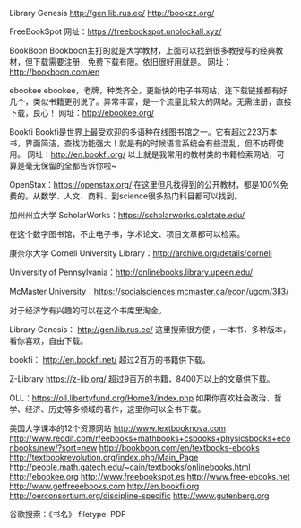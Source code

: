 Library Genesis
http://gen.lib.rus.ec/
http://bookzz.org/

FreeBookSpot
网址：https://freebookspot.unblockall.xyz/

BookBoon
Bookboon主打的就是大学教材，上面可以找到很多教授写的经典教材，但下载需要注册，免费下载有限。依旧很好用就是。
网址：http://bookboon.com/en

ebookee
ebookee，老牌，种类齐全，更新快的电子书网站，连下载链接都有好几个，类似书籍更别说了。异常丰富，是一个流量比较大的网站。无需注册，直接下载，良心！
网址：http://ebookee.org/

Bookfi
Bookfi是世界上最受欢迎的多语种在线图书馆之一。它有超过223万本书，界面简洁，查找功能强大！就是有的时候语言系统会有些混乱，但不妨碍使用。
网址：http://en.bookfi.org/
以上就是我常用的教材类的书籍检索网站，可算是毫无保留的全都告诉你啦~

OpenStax：https://openstax.org/
在这里但凡找得到的公开教材，都是100%免费的。从数学、人文、商科、到science很多热门科目都可以找到。

加州州立大学 ScholarWorks：https://scholarworks.calstate.edu/

在这个数字图书馆，不止电子书，学术论文、项目文章都可以检索。

康奈尔大学 Cornell University Library：http://archive.org/details/cornell

University of Pennsylvania：http://onlinebooks.library.upeen.edu/

McMaster University：https://socialsciences.mcmaster.ca/econ/ugcm/3ll3/

对于经济学有兴趣的可以在这个书库里淘金。

Library Genesis： http://gen.lib.rus.ec/
这里搜索很方便 ，一本书，多种版本，看你喜欢，自由下载。

bookfi： http://en.bookfi.net/
超过2百万的书籍供下载。

Z-Library https://z-lib.org/
超过9百万的书籍，8400万以上的文章供下载。

OLL：https://oll.libertyfund.org/Home3/index.php
如果你喜欢社会政治、哲学、经济、历史等多领域的著作，这里你可以全书下载。


美国大学课本的12个资源网站
http://www.textbooknova.com
http://www.reddit.com/r/eebooks+mathbooks+csbooks+physicsbooks+econbooks/new/?sort=new
http://bookboon.com/en/textbooks-ebooks
http://textbookrevolution.org/index.php/Main_Page
http://people.math.gatech.edu/~cain/textbooks/onlinebooks.html
http://ebookee.org
http://www.freebookspot.es
http://www.free-ebooks.net
http://www.getfreeebooks.com
http://en.bookfi.org
http://oerconsortium.org/discipline-specific
http://www.gutenberg.org

谷歌搜索：《书名》 filetype: PDF
